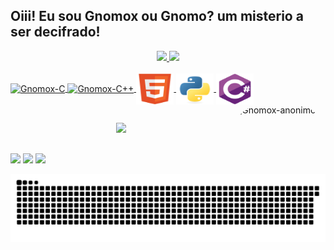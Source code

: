 ## Oiii! Eu sou Gnomox ou Gnomo? um misterio a ser decifrado!

<div align="center">
  <a href="https://github.com/DevGnomox">
  <img height="150em" src="https://github-readme-stats.vercel.app/api?username=DevGnomox&show_icons=true&theme=midnight-purple&include_all_commits=true&count_private=true"/>
  <img height="150em" src="https://github-readme-stats.vercel.app/api/top-langs/?username=DevGnomox&layout=compact&langs_count=7&theme=midnight-purple"/>
</div>
<div style="display: inline_block"><br>
  <img align="center" alt="Gnomox-C" height="50" width="60" src="https://cdn.jsdelivr.net/gh/devicons/devicon/icons/c/c-original.svg">
  <img align="center" alt="Gnomox-C++" height="50" width="60" src="https://cdn.jsdelivr.net/gh/devicons/devicon/icons/cplusplus/cplusplus-original.svg">
  <img align="center" alt="Gnomox-HTML" height="50" width="60" src="https://raw.githubusercontent.com/devicons/devicon/master/icons/html5/html5-original.svg">
  <img align="center" alt="Gnomox-Python" height="50" width="60" src="https://raw.githubusercontent.com/devicons/devicon/master/icons/python/python-original.svg">
  <img align="center" alt="Gnomox-Csharp" height="50" width="60" src="https://raw.githubusercontent.com/devicons/devicon/master/icons/csharp/csharp-original.svg">
  <img align="right" alt="Gnomox-anonimous" height="100" style="border-radius:50px;" src="https://i.pinimg.com/originals/31/ea/19/31ea19746dd0bcbee7a971b62a268d48.gif">
</div>

  ##
<div align="center" style="display">
  <img src="https://discord.c99.nl/widget/theme-3/357645727469535233.png"/>
</div>
  
  ##

  <div> 
  <a href="https://www.youtube.com/c/GnomoxOficial" target="_blank"><img src="https://img.shields.io/badge/YouTube-FF0000?style=for-the-badge&logo=youtube&logoColor=white" target="_blank"></a>
 <a href="https://discord.gg/YPk4Uy9cNK" target="_blank"><img src="https://img.shields.io/badge/Discord-7289DA?style=for-the-badge&logo=discord&logoColor=white" target="_blank"></a> 
   <a href="https://github.com/DevGnomox" target="_blank"><img src="https://img.shields.io/badge/GitHub-100000?style=for-the-badge&logo=github&logoColor=white" target="_blank"></a>
</div>
  
  ![Snake animation](https://github.com/DevGnomox/DevGnomox/blob/output/github-contribution-grid-snake.svg)
